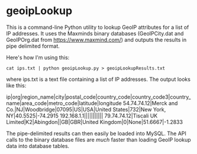 geoipLookup
===========
This is a command-line Python utility to lookup GeoIP attributes for a list of IP addresses. It uses the Maxminds binary databases (GeoIPCity.dat and GeoIPOrg.dat from https://www.maxmind.com/) and outputs the results in pipe delimited format.

Here's how I'm using this:

    cat ips.txt | python geoipLookup.py > geoipLookupResults.txt

where ips.txt is a text file containing a list of IP addresses. The output looks like this:

  ip|org|region_name|city|postal_code|country_code|country_code3|country_name|area_code|metro_code|latitude|longitude
  54.74.74.12|Merck and Co.|NJ|Woodbridge|07095|US|USA|United States|732|New York, NY|40.5525|-74.2915
  192.168.1.1|||||||||||
  79.74.74.12|Tiscali UK Limited|K2|Abingdon||GB|GBR|United Kingdom|0|None|51.6667|-1.2833

The pipe-delimited results can then easily be loaded into MySQL. The API calls to the binary database files are *much* faster than loading GeoIP lookup data into database tables.
